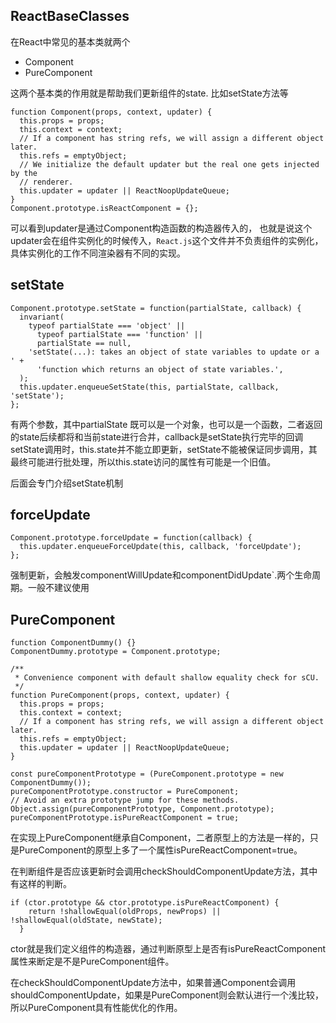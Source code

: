## ReactBaseClasses

在React中常见的基本类就两个

- Component
- PureComponent

这两个基本类的作用就是帮助我们更新组件的state. 比如setState方法等


```
function Component(props, context, updater) {
  this.props = props;
  this.context = context;
  // If a component has string refs, we will assign a different object later.
  this.refs = emptyObject;
  // We initialize the default updater but the real one gets injected by the
  // renderer.
  this.updater = updater || ReactNoopUpdateQueue;
}
Component.prototype.isReactComponent = {};
```

可以看到updater是通过Component构造函数的构造器传入的，
也就是说这个updater会在组件实例化的时候传入，```React.js```这个文件并不负责组件的实例化，具体实例化的工作不同渲染器有不同的实现。

## setState
```
Component.prototype.setState = function(partialState, callback) {
  invariant(
    typeof partialState === 'object' ||
      typeof partialState === 'function' ||
      partialState == null,
    'setState(...): takes an object of state variables to update or a ' +
      'function which returns an object of state variables.',
  );
  this.updater.enqueueSetState(this, partialState, callback, 'setState');
};
```
有两个参数，其中partialState 既可以是一个对象，也可以是一个函数，二者返回的state后续都将和当前state进行合并，callback是setState执行完毕的回调
setState调用时，this.state并不能立即更新，setState不能被保证同步调用，其最终可能进行批处理，所以this.state访问的属性有可能是一个旧值。


后面会专门介绍setState机制


## forceUpdate

```
Component.prototype.forceUpdate = function(callback) {
  this.updater.enqueueForceUpdate(this, callback, 'forceUpdate');
};
```
强制更新，会触发componentWillUpdate和componentDidUpdate`.两个生命周期。一般不建议使用

## PureComponent

```
function ComponentDummy() {}
ComponentDummy.prototype = Component.prototype;

/**
 * Convenience component with default shallow equality check for sCU.
 */
function PureComponent(props, context, updater) {
  this.props = props;
  this.context = context;
  // If a component has string refs, we will assign a different object later.
  this.refs = emptyObject;
  this.updater = updater || ReactNoopUpdateQueue;
}

const pureComponentPrototype = (PureComponent.prototype = new ComponentDummy());
pureComponentPrototype.constructor = PureComponent;
// Avoid an extra prototype jump for these methods.
Object.assign(pureComponentPrototype, Component.prototype);
pureComponentPrototype.isPureReactComponent = true;
```

在实现上PureComponent继承自Component，二者原型上的方法是一样的，只是PureComponent的原型上多了一个属性isPureReactComponent=true。

在判断组件是否应该更新时会调用checkShouldComponentUpdate方法，其中有这样的判断。

```
if (ctor.prototype && ctor.prototype.isPureReactComponent) {
    return !shallowEqual(oldProps, newProps) || !shallowEqual(oldState, newState);
  }
```
ctor就是我们定义组件的构造器，通过判断原型上是否有isPureReactComponent属性来断定是不是PureComponent组件。


在checkShouldComponentUpdate方法中，如果普通Component会调用shouldComponentUpdate，如果是PureComponent则会默认进行一个浅比较，所以PureComponent具有性能优化的作用。

